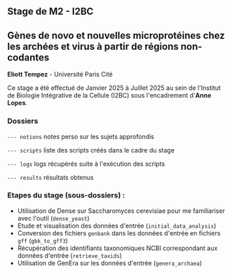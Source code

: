 ## Stage de M2 - I2BC
## Gènes de novo et nouvelles microprotéines chez les archées et virus à partir de régions non-codantes
**Eliott Tempez** - Université Paris Cité

Ce stage a été effectué de Janvier 2025 à Juillet 2025 au sein de l'Institut de Biologie Intégrative de la Cellule (I2BC) sous l'encadrement d'**Anne Lopes**. 


### Dossiers
`--- notions` notes perso sur les sujets approfondis

`--- scripts` liste des scripts créés dans le cadre du stage

`--- logs` logs récupérés suite à l'exécution des scripts

`--- results` résultats obtenus


### Etapes du stage (sous-dossiers) :
- Utilisation de Dense sur Saccharomyces cerevisiae pour me familiariser avec l'outil (`dense_yeast`)
- Etude et visualisation des données d'entrée (`initial_data_analysis`)
- Conversion des fichiers `genbank` dans les données d'entrée en fichiers `gff` (`gbk_to_gff3`)
- Récupération des identifiants taxonomiques NCBI correspondant aux données d'entrée (`retrieve_taxids`)
- Utilisation de GenEra sur les données d'entrée (`genera_archaea`)